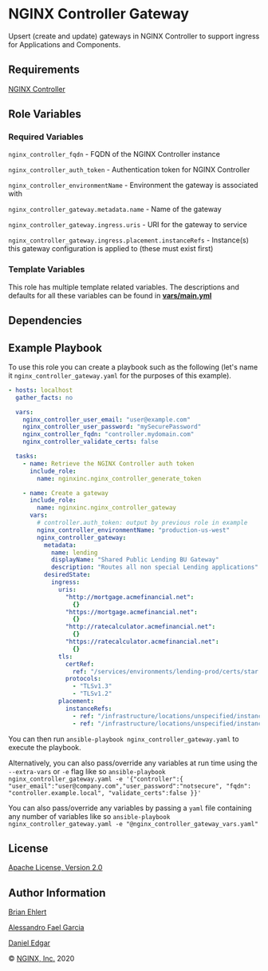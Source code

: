 NGINX Controller Gateway
========================

Upsert (create and update) gateways in NGINX Controller to support ingress for Applications and Components.

Requirements
------------

[NGINX Controller](https://www.nginx.com/products/nginx-controller/)

Role Variables
--------------

### Required Variables

`nginx_controller_fqdn` - FQDN of the NGINX Controller instance

`nginx_controller_auth_token` - Authentication token for NGINX Controller

`nginx_controller_environmentName` - Environment the gateway is associated with

`nginx_controller_gateway.metadata.name` - Name of the gateway

`nginx_controller_gateway.ingress.uris` - URI for the gateway to service

`nginx_controller_gateway.ingress.placement.instanceRefs` - Instance(s) this gateway configuration is applied to (these must exist first)

### Template Variables

This role has multiple template related variables. The descriptions and defaults for all these variables can be found in **[vars/main.yml](./vars/main.yml)**

Dependencies
------------

Example Playbook
----------------

To use this role you can create a playbook such as the following (let's name it `nginx_controller_gateway.yaml` for the purposes of this example).

```yaml
- hosts: localhost
  gather_facts: no

  vars:
    nginx_controller_user_email: "user@example.com"
    nginx_controller_user_password: "mySecurePassword"
    nginx_controller_fqdn: "controller.mydomain.com"
    nginx_controller_validate_certs: false

  tasks:
    - name: Retrieve the NGINX Controller auth token
      include_role:
        name: nginxinc.nginx_controller_generate_token

    - name: Create a gateway
      include_role:
        name: nginxinc.nginx_controller_gateway
      vars:
        # controller.auth_token: output by previous role in example
        nginx_controller_environmentName: "production-us-west"
        nginx_controller_gateway:
          metadata:
            name: lending
            displayName: "Shared Public Lending BU Gateway"
            description: "Routes all non special Lending applications"
          desiredState:
            ingress:
              uris:
                "http://mortgage.acmefinancial.net":
                  {}
                "https://mortgage.acmefinancial.net":
                  {}
                "http://ratecalculator.acmefinancial.net":
                  {}
                "https://ratecalculator.acmefinancial.net":
                  {}
              tls:
                certRef:
                  ref: "/services/environments/lending-prod/certs/star.acmefinancial.net"
                protocols:
                  - "TLSv1.3"
                  - "TLSv1.2"
              placement:
                instanceRefs:
                  - ref: "/infrastructure/locations/unspecified/instances/2"
                  - ref: "/infrastructure/locations/unspecified/instances/4"
```

You can then run `ansible-playbook nginx_controller_gateway.yaml` to execute the playbook.

Alternatively, you can also pass/override any variables at run time using the `--extra-vars` or `-e` flag like so `ansible-playbook nginx_controller_gateway.yaml -e '{"controller":{ "user_email":"user@company.com","user_password":"notsecure", "fqdn": "controller.example.local", "validate_certs":false }}'`

You can also pass/override any variables by passing a `yaml` file containing any number of variables like so `ansible-playbook nginx_controller_gateway.yaml -e "@nginx_controller_gateway_vars.yaml"`

License
-------

[Apache License, Version 2.0](./LICENSE)

Author Information
------------------

[Brian Ehlert](https://github.com/brianehlert)

[Alessandro Fael Garcia](https://github.com/alessfg)

[Daniel Edgar](https://github.com/aknot242)

&copy; [NGINX, Inc.](https://www.nginx.com/) 2020
